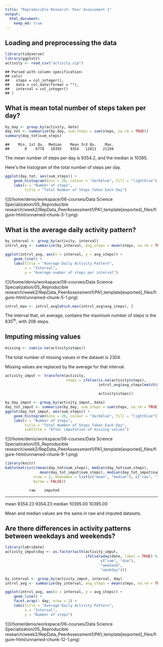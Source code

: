```yaml
---
title: "Reproducible Research: Peer Assessment 1"
output: 
  html_document:
    keep_md: true
---
```



## Loading and preprocessing the data

```r
library(tidyverse)
library(ggplot2)
activity <- read_csv("activity.zip")
```

```
## Parsed with column specification:
## cols(
##   steps = col_integer(),
##   date = col_date(format = ""),
##   interval = col_integer()
## )
```

## What is mean total number of steps taken per day?

```r
by_day <- group_by(activity, date)
day_tot <- summarize(by_day, sum_steps = sum(steps, na.rm = TRUE))
summary(day_tot$sum_steps)
```

```
##    Min. 1st Qu.  Median    Mean 3rd Qu.    Max. 
##       0    6778   10395    9354   12811   21194
```

The mean number of steps per day is 9354.2, and
the median is 10395.

Here's the histogram of the total number of steps per day.


```r
ggplot(day_tot, aes(sum_steps)) +
    geom_histogram(bins = 20, colour = "darkblue", fill = "lightblue") +
    labs(x = "Number of steps",
         title = "Total Number of Steps Taken Each Day")
```

![](/home/denis/workspace/06-courses/Data Science Specialization/05_Reproducible research/week2/RepData_PeerAssessment1/PA1_template[exported]_files/figure-html/unnamed-chunk-3-1.png)<!-- -->

## What is the average daily activity pattern?

```r
by_interval <- group_by(activity, interval)
intrvl_avg <- summarize(by_interval, avg_steps = mean(steps, na.rm = TRUE))
```


```r
ggplot(intrvl_avg, aes(x = interval, y = avg_steps)) +   
    geom_line() +  
    labs(title = "Average Daily Activity Pattern",
         x = "Interval",
         y = "Average number of steps per interval")
```

![](/home/denis/workspace/06-courses/Data Science Specialization/05_Reproducible research/week2/RepData_PeerAssessment1/PA1_template[exported]_files/figure-html/unnamed-chunk-5-1.png)<!-- -->


```r
intrvl_max <- intrvl_avg[which.max(intrvl_avg$avg_steps), ]
```

The interval that, on average, contains the maximum number of steps is the 
835<sup>th</sup>, with 206 steps.

## Imputing missing values

```r
missing <- sum(is.na(activity$steps))
```

The total number of missing values in the dataset is 2304.

Missing values are replaced by the average for that interval.


```r
activity_imput <- transform(activity,
                            steps = ifelse(is.na(activity$steps),
                                           intrvl_avg$avg_steps[match(activity$interval,
                                                                      intrvl_avg$interval)],
                                           activity$steps))
```


```r
by_day_imput <- group_by(activity_imput, date)
day_tot_imput <- summarize(by_day, sum_steps = sum(steps, na.rm = TRUE))
ggplot(day_tot_imput, aes(sum_steps)) +
    geom_histogram(bins = 20, colour = "darkblue", fill = "lightblue") +
    labs(x = "Number of steps",
         title = "Total Number of Steps Taken Each Day",
         subtitle = "After imputation of missing values")
```

![](/home/denis/workspace/06-courses/Data Science Specialization/05_Reproducible research/week2/RepData_PeerAssessment1/PA1_template[exported]_files/figure-html/unnamed-chunk-9-1.png)<!-- -->


```r
library(knitr)
kable(matrix(c(mean(day_tot$sum_steps), median(day_tot$sum_steps),
                mean(day_tot_imput$sum_steps), median(day_tot_imput$sum_steps)),
             nrow = 2, dimnames = list(c("mean", "median"), c("raw", "imputed")),
             byrow = FALSE))
```

               raw    imputed
-------  ---------  ---------
mean       9354.23    9354.23
median    10395.00   10395.00

Mean and median values are the same in raw and imputed datasets.

## Are there differences in activity patterns between weekdays and weekends?

```r
library(lubridate)
activity_imput$day <- as.factor(with(activity_imput,
                                     ifelse(wday(date, label = TRUE) %in%
                                            c("sam", "dim"),
                                            "weekend",
                                            "weekday")))
```


```r
by_interval <- group_by(activity_imput, interval, day)
intrvl_avg <- summarize(by_interval, avg_steps = mean(steps, na.rm = TRUE))
```


```r
ggplot(intrvl_avg, aes(x = interval, y = avg_steps)) +   
    geom_line() +
    facet_wrap(~ day, nrow = 2) +
    labs(title = "Average Daily Activity Pattern",
         x = "Interval",
         y = "Number of steps")
```

![](/home/denis/workspace/06-courses/Data Science Specialization/05_Reproducible research/week2/RepData_PeerAssessment1/PA1_template[exported]_files/figure-html/unnamed-chunk-12-1.png)<!-- -->
